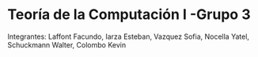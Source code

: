 # Teoría de la Computación I -Grupo 3
Integrantes: Laffont Facundo, Iarza Esteban, Vazquez Sofia, Nocella Yatel, Schuckmann Walter, Colombo Kevin
